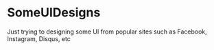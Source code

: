 # SomeUIDesigns
Just trying to designing some UI from popular sites such as Facebook, Instagram, Disqus, etc
